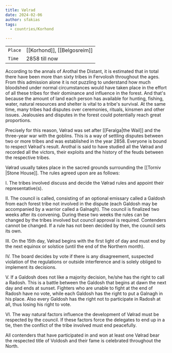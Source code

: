 ```yaml
---
title: Vølrad
date: 2024-02-06
author: sfakias
tags:
  - countries/Korhond

---
```

| | |
| --- | --- |
| `Place` | [[Korhond]], [[Belgosreim]] |
| `Time` | 2858 till now |

According to the annals of Arothal the Distant, it is estimated that in total there have been more than sixty tribes in Fervolosh throughout the ages. From this admission alone it is not puzzling to understand how much bloodshed under normal circumstances would have taken place in the effort of all these tribes for their dominance and influence in the forest. And that's because the amount of land each person has available for hunting, fishing, water, natural resources and shelter is vital to a tribe's survival. At the same time, many tribes had disputes over ceremonies, rituals, kinsmen and other issues. Jealousies and disputes in the forest could potentially reach great proportions.

Precisely for this reason, Vølrad was set after [[Feralga|the Wail]] and the three-year war with the goblins. This is a way of settling disputes between two or more tribes and was established in the year 2858. Everyone is bound to respect Vølrad's result. Arothal is said to have studied all the Vølrad and recorded all the victors, their exploits and the history of the feuds between the respective tribes.

Vølrad usually takes place in the sacred grounds surrounding the [[Torniv |Stone House]]. The rules agreed upon are as follows:

I. The tribes involved discuss and decide the Vølrad rules and appoint their representative(s).

II. The council is called, consisting of an optional emissary called a Galdosh from each forest tribe not involved in the dispute (each Galdosh may be accompanied by a warrior called a Galnagh). The council is finalized two weeks after its convening. During these two weeks the rules can be changed by the tribes involved but council approval is required. Contenders cannot be changed. If a rule has not been decided by then, the council sets its own.

III. On the 15th day, Vølrad begins with the first light of day and must end by the next equinox or solstice (until the end of the Northern month).

IV. The board decides by vote if there is any disagreement, suspected violation of the regulations or outside interference and is solely obliged to implement its decisions.

V. If a Galdosh does not like a majority decision, he/she has the right to call a Radosh. This is a battle between the Galdosh that begins at dawn the next day and ends at sunset. Fighters who are unable to fight at the end of Radosh have no vote, while each Galdosh has the right to put a Galnagh in his place. Also every Galdosh has the right not to participate in Radosh at all, thus losing his right to vote.

VI. The way natural factors influence the development of Vølrad must be respected by the council. If these factors force the delegates to end up in a tie, then the conflict of the tribe involved must end peacefully.

All contenders that have participated in and won at least one Vølrad bear the respected title of Voldosh and their fame is celebrated throughout the North.